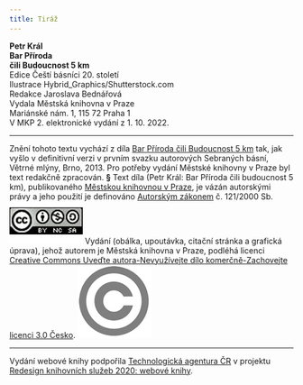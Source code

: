 ```yaml
---
title: Tiráž
---
```


**Petr Král    
Bar Příroda**  
**čili Budoucnost 5 km**  
Edice Čeští básníci 20. století  
Ilustrace Hybrid\_Graphics/Shutterstock.com  
Redakce Jaroslava Bednářová  
Vydala Městská knihovna v Praze  
Mariánské nám. 1, 115 72 Praha 1  
V MKP 2. elektronické vydání z 1. 10. 2022.

***

Znění tohoto textu vychází z díla [Bar Příroda čili Budoucnost 5 km](https://search.mlp.cz/cz/titul/bar-priroda-cili-budoucnost-5-km/2498083/) tak, jak vyšlo v definitivní verzi v prvním svazku autorových Sebraných básní, Větrné mlýny, Brno, 2013. Pro potřeby vydání Městské knihovny v Praze byl text redakčně zpracován.
**§**
Text díla (Petr Král: Bar Příroda čili budoucnost 5 km), publikovaného [Městskou knihovnou v Praze](https://www.mlp.cz/cz/), je vázán autorskými právy a jeho použití je definováno [Autorským zákonem](https://www.mkcr.cz/predpisy-zakonu-709.html) č. 121/2000 Sb.
[![image001.jpg](./resources/image001_fmt.jpeg)](https://creativecommons.org/licenses/by-nc-sa/3.0/cz/)
Vydání (obálka, upoutávka, citační stránka a grafická úprava), jehož autorem je Městská knihovna v Praze, podléhá licenci [Creative Commons Uveďte autora-Nevyužívejte dílo komerčně-Zachovejte licenci 3.0 Česko](https://creativecommons.org/licenses/by-nc-sa/3.0/cz/).
![image002.jpg](./resources/image002_fmt.jpeg)

***

Vydání webové knihy podpořila [Technologická agentura ČR](https://www.tacr.cz/) v projektu [Redesign knihovních služeb 2020: webové knihy](https://starfos.tacr.cz/cs/project/TL04000391).